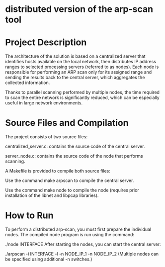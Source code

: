 # distributed version of the arp-scan tool
# Project Description
The architecture of the solution is based on a centralized server that identifies hosts available on the local network, then distributes IP address ranges to selected processing servers (referred to as nodes). Each node is responsible for performing an ARP scan only for its assigned range and sending the results back to the central server, which aggregates the collected information.

Thanks to parallel scanning performed by multiple nodes, the time required to scan the entire network is significantly reduced, which can be especially useful in large network environments.

# Source Files and Compilation
The project consists of two source files:

centralized_server.c: contains the source code of the central server.

server_node.c: contains the source code of the node that performs scanning.

A Makefile is provided to compile both source files:

Use the command make arpscan to compile the central server.

Use the command make node to compile the node (requires prior installation of the libnet and libpcap libraries).

# How to Run
To perform a distributed arp-scan, you must first prepare the individual nodes. The compiled node program is run using the command:

./node INTERFACE
After starting the nodes, you can start the central server:

./arpscan -i INTERFACE -l -n NODE_IP_1 -n NODE_IP_2
(Multiple nodes can be specified using additional -n switches.)
